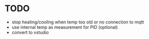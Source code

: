 # TODO
- stop heating/cooling when temp too old or no connection to mqtt
- use internal temp as measurement for PID (optional)
- convert to vstudio
